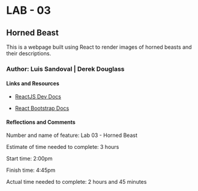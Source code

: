 # LAB - 03

## Horned Beast

This is a webpage built using React to render images of horned beasts and their descriptions.

### Author: Luis Sandoval | Derek Douglass

#### Links and Resources

- [ReactJS Dev Docs](https://reactjs.org/docs/getting-started.html)

- [React Bootstrap Docs](https://react-bootstrap.github.io/)

#### Reflections and Comments

Number and name of feature: Lab 03 - Horned Beast

Estimate of time needed to complete: 3 hours

Start time: 2:00pm

Finish time: 4:45pm

Actual time needed to complete: 2 hours and 45 minutes
